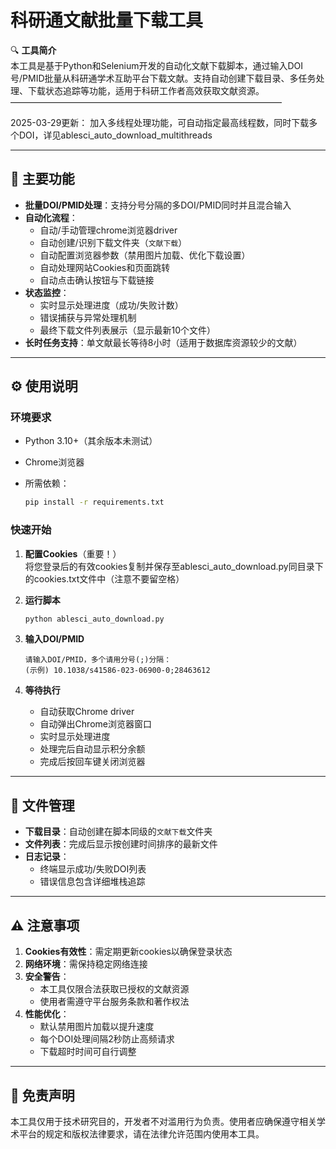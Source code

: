 # 科研通文献批量下载工具

🔍 **工具简介**  
本工具是基于Python和Selenium开发的自动化文献下载脚本，通过输入DOI号/PMID批量从科研通学术互助平台下载文献。支持自动创建下载目录、多任务处理、下载状态追踪等功能，适用于科研工作者高效获取文献资源。
———————————————————————————————

2025-03-29更新：
加入多线程处理功能，可自动指定最高线程数，同时下载多个DOI，详见ablesci_auto_download_multithreads

---

## 🚀 主要功能

- **批量DOI/PMID处理**：支持分号分隔的多DOI/PMID同时并且混合输入
- **自动化流程**：
  - 自动/手动管理chrome浏览器driver
  - 自动创建/识别下载文件夹（`文献下载`）
  - 自动配置浏览器参数（禁用图片加载、优化下载设置）
  - 自动处理网站Cookies和页面跳转
  - 自动点击确认按钮与下载链接
- **状态监控**：
  - 实时显示处理进度（成功/失败计数）
  - 错误捕获与异常处理机制
  - 最终下载文件列表展示（显示最新10个文件）
- **长时任务支持**：单文献最长等待8小时（适用于数据库资源较少的文献）

---

## ⚙️ 使用说明

### 环境要求

- Python 3.10+（其余版本未测试）

- Chrome浏览器

- 所需依赖：  

  ```bash
  pip install -r requirements.txt
  ```

### 快速开始

1. **配置Cookies**（重要！）  
   将您登录后的有效cookies复制并保存至ablesci_auto_download.py同目录下的cookies.txt文件中（注意不要留空格）

2. **运行脚本**  

   ```bash
   python ablesci_auto_download.py
   ```

3. **输入DOI/PMID**  

   ```
   请输入DOI/PMID，多个请用分号(;)分隔：
   (示例) 10.1038/s41586-023-06900-0;28463612
   ```

4. **等待执行**  

   - 自动获取Chrome driver
   - 自动弹出Chrome浏览器窗口
   - 实时显示处理进度
   - 处理完后自动显示积分余额
   - 完成后按回车键关闭浏览器

---

## 📂 文件管理

- **下载目录**：自动创建在脚本同级的`文献下载`文件夹
- **文件列表**：完成后显示按创建时间排序的最新文件
- **日志记录**：
  - 终端显示成功/失败DOI列表
  - 错误信息包含详细堆栈追踪

---

## ⚠️ 注意事项

1. **Cookies有效性**：需定期更新cookies以确保登录状态
2. **网络环境**：需保持稳定网络连接
3. **安全警告**：  
   - 本工具仅限合法获取已授权的文献资源
   - 使用者需遵守平台服务条款和著作权法
4. **性能优化**：
   - 默认禁用图片加载以提升速度
   - 每个DOI处理间隔2秒防止高频请求
   - 下载超时时间可自行调整

---

## 📜 免责声明  

本工具仅用于技术研究目的，开发者不对滥用行为负责。使用者应确保遵守相关学术平台的规定和版权法律要求，请在法律允许范围内使用本工具。
